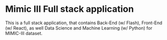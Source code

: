 # Mimic III Full stack application
This is a full stack application, that contains Back-End (w/ Flash), Front-End (w/ React), as well Data Science and Machine Learning (w/ Python) for MIMIC-III dataset.

